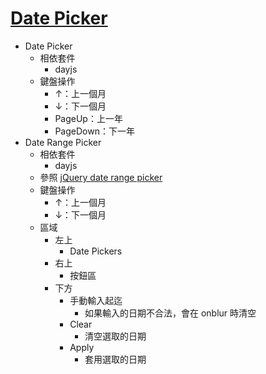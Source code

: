 # [Date Picker](https://ragnakuei.github.io/vue-components/date%20picker.html)

- Date Picker
  - 相依套件
    - dayjs
  - 鍵盤操作
    - ↑：上一個月
    - ↓：下一個月
    - PageUp：上一年
    - PageDown：下一年
- Date Range Picker
  - 相依套件
    - dayjs
  - 參照 [jQuery date range picker](https://www.daterangepicker.com)
  - 鍵盤操作
    - ↑：上一個月
    - ↓：下一個月
  - 區域
    - 左上
      - Date Pickers
    - 右上
      - 按鈕區
    - 下方
      - 手動輸入起迄
        - 如果輸入的日期不合法，會在 onblur 時清空
      - Clear
        - 清空選取的日期
      - Apply
        - 套用選取的日期
